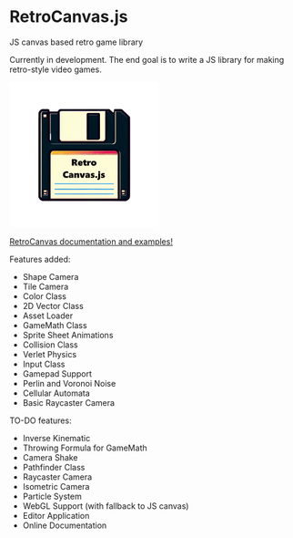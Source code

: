 <h1>RetroCanvas.js</h1>
<p>JS canvas based retro game library</p>
<p>Currently in development. The end goal is to write a JS library for making retro-style video games.</p>
<img src="logo_git.png" alt="logo" width="262" height="254"/>
<br>

<a href="https://www.kentpirma.eu/RetroCanvas">RetroCanvas documentation and examples!</a>

<p>Features added:</p>
<ul>
  <li>Shape Camera</li>
  <li>Tile Camera</li>
  <li>Color Class</li>
  <li>2D Vector Class</li>
  <li>Asset Loader</li>
  <li>GameMath Class</li>
  <li>Sprite Sheet Animations</li>
  <li>Collision Class</li>
  <li>Verlet Physics</li>
  <li>Input Class</li>
  <li>Gamepad Support</li>
  <li>Perlin and Voronoi Noise</li>
  <li>Cellular Automata</li>
  <li>Basic Raycaster Camera</li>
</ul>

<p>TO-DO features:</p>
<ul>
  <li>Inverse Kinematic</li>
  <li>Throwing Formula for GameMath</li>
  <li>Camera Shake</li>
  <li>Pathfinder Class</li>
  <li>Raycaster Camera</li>
  <li>Isometric Camera</li>
  <li>Particle System</li>
  <li>WebGL Support (with fallback to JS canvas)</li>
  <li>Editor Application</li>
  <li>Online Documentation</li>
</ul>